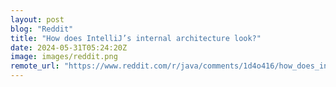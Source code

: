 ```yaml
---
layout: post
blog: "Reddit"
title: "How does IntelliJ’s internal architecture look?"
date: 2024-05-31T05:24:20Z
image: images/reddit.png
remote_url: "https://www.reddit.com/r/java/comments/1d4o416/how_does_intellijs_internal_architecture_look/"
---
```

